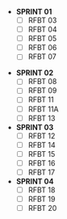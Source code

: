 * **SPRINT 01**
	- [ ] RFBT 03
	- [ ] RFBT 04
	- [ ] RFBT 05
	- [ ] RFBT 06
	- [ ] RFBT 07
- **SPRINT 02**
	- [ ] RFBT 08
	- [ ] RFBT 09
	- [ ] RFBT 11
	- [ ] RFBT 11A
	- [ ] RFBT 13
- **SPRINT 03**
	- [ ] RFBT 12
	- [ ] RFBT 14
	- [ ] RFBT 15
	- [ ] RFBT 16
	- [ ] RFBT 17
- **SPRINT 04**
	- [ ] RFBT 18
	- [ ] RFBT 19
	- [ ] RFBT 20
